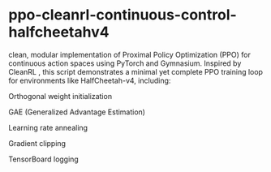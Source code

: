 # ppo-cleanrl-continuous-control-halfcheetahv4
clean, modular implementation of Proximal Policy Optimization (PPO) for continuous action spaces using PyTorch and Gymnasium.
Inspired by CleanRL
, this script demonstrates a minimal yet complete PPO training loop for environments like HalfCheetah-v4, including:

Orthogonal weight initialization

GAE (Generalized Advantage Estimation)

Learning rate annealing

Gradient clipping

TensorBoard logging
